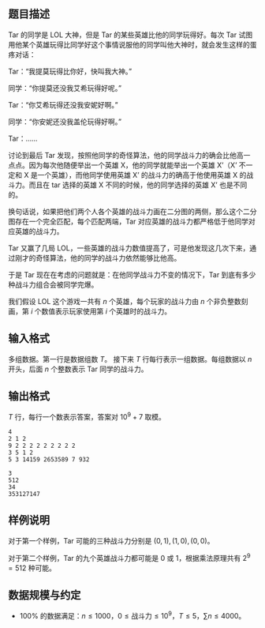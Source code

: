 ## 题目描述

Tar 的同学是 LOL 大神，但是 Tar 的某些英雄比他的同学玩得好。每次 Tar 试图用他某个英雄玩得比同学好这个事情说服他的同学叫他大神时，就会发生这样的蛋疼对话：

Tar：“我提莫玩得比你好，快叫我大神。”

同学：“你提莫还没我艾希玩得好呢。”

Tar：“你艾希玩得还没我安妮好啊。”

同学：“你安妮还没我盖伦玩得好啊。”

Tar：……

讨论到最后 Tar 发现，按照他同学的奇怪算法，他的同学战斗力的确会比他高一点点。因为每次他随便举出一个英雄 X，他的同学就能举出一个英雄 X’（X’ 不一定和 X 是一个英雄），而他同学使用英雄 X’ 的战斗力的确高于他使用英雄 X 的战斗力。而且在 tar 选择的英雄 X 不同的时候，他的同学选择的英雄 X’ 也是不同的。

换句话说，如果把他们两个人各个英雄的战斗力画在二分图的两侧，那么这个二分图存在一个完全匹配，每个匹配两端，Tar 对应英雄的战斗力都严格低于他同学对应英雄的战斗力。


Tar 又赢了几局 LOL，一些英雄的战斗力数值提高了，可是他发现这几次下来，通过刚才的奇怪算法，他的同学的战斗力依然能够比他高。

于是 Tar 现在在考虑的问题就是：在他同学战斗力不变的情况下，Tar 到底有多少种战斗力组合会被同学完爆。

我们假设 LOL 这个游戏一共有 $n$ 个英雄，每个玩家的战斗力由 $n$ 个非负整数刻画，第 $i$ 个数值表示玩家使用第 $i$ 个英雄时的战斗力。

## 输入格式

多组数据。第一行是数据组数 $T$。
接下来 $T$ 行每行表示一组数据。每组数据以 $n$ 开头，后面 $n$ 个整数表示 Tar 同学的战斗力。

## 输出格式

$T$ 行，每行一个数表示答案，答案对 $10^9 + 7$ 取模。

```input1
4
2 1 2
9 2 2 2 2 2 2 2 2 2
3 5 1 2
5 3 14159 2653589 7 932
```

```output1
3
512
34
353127147
```

## 样例说明

对于第一个样例，Tar 可能的三种战斗力分别是 $(0,1),(1,0),(0,0)$。

对于第二个样例，Tar 的九个英雄战斗力都可能是 $0$ 或 $1$，根据乘法原理共有 $2^9=512$ 种可能。

## 数据规模与约定

* $100 \%$ 的数据满足：$n \leq 1000$，$0 \leq \text{战斗力} \leq 10^9$，$T \leq 5$，$\sum{n}\leq4000$。
